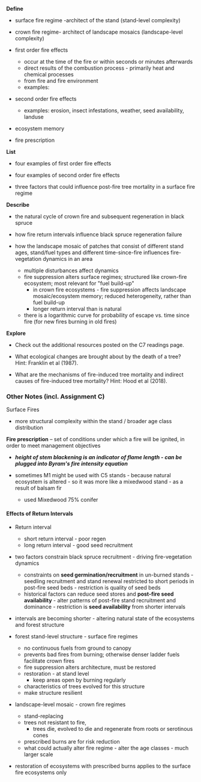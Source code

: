 **Define**


- surface fire regime -architect of the stand (stand-level complexity)
- crown fire regime- architect of landscape mosaics (landscape-level complexity)

- first order fire effects
	- occur at the time of the fire or within seconds or minutes afterwards
	- direct results of the combustion process - primarily heat and chemical processes
	- from fire and fire environment
	- examples:

- second order fire effects
	- examples: erosion, insect infestations, weather, seed availability, landuse

- ecosystem memory

- fire prescription

**List**

- four examples of first order fire effects

- four examples of second order fire effects

- three factors that could influence post-fire tree mortality in a surface fire regime

**Describe**

- the natural cycle of crown fire and subsequent regeneration in black spruce

- how fire return intervals influence black spruce regeneration failure

- how the landscape mosaic of patches that consist of different stand ages, stand/fuel types and different time-since-fire influences fire-vegetation dynamics in an area
	-  multiple disturbances affect dynamics
	- fire suppression alters surface regimes; structured like crown-fire ecosystem; most relevant for "fuel build-up"
		- in crown fire ecosystems - fire suppression affects landscape mosaic/ecosystem memory; reduced heterogeneity, rather than fuel build-up
		- longer return interval than is natural
	- there is a logarithmic curve for probability of escape vs. time since fire (for new fires burning in old fires)

**Explore**

- Check out the additional resources posted on the C7 readings page.

- What ecological changes are brought about by the death of a tree? Hint: Franklin et al (1987). 

- What are the mechanisms of fire-induced tree mortality and indirect causes of fire-induced tree mortality? Hint: Hood et al (2018).

### Other Notes (incl. Assignment C)

Surface Fires
- more structural complexity within the stand / broader age class distribution

**Fire prescription** –  set of conditions under which a fire will be ignited, in order to meet management objectives

- ***height of stem blackening is an indicator of flame length - can be plugged into Byram's fire intensity equation***

- sometimes M1 might be used with C5 stands - because natural ecosystem is altered - so it was more like a mixedwood stand - as a result of balsam fir
	- used Mixedwood 75% conifer
#### Effects of Return Intervals
- Return interval
	- short return interval - poor regen
	- long return interval - good seed recruitment
- two factors constrain black spruce recruitment - driving fire-vegetation dynamics
	- constraints on **seed germination/recruitment**  in un-burned stands - seedling recruitment and stand renewal restricted to short periods in post-fire seed beds - restriction is quality of seed beds
	- historical factors can reduce seed stores and **post-fire seed availability** - alter patterns of post-fire stand recruitment and dominance - restriction is **seed availability** from shorter intervals
- intervals are becoming shorter - altering natural state of the ecosystems and forest structure


- forest stand-level structure - surface fire regimes
	- no continuous fuels from ground to canopy
	- prevents bad fires from burning; otherwise denser ladder fuels facilitate crown fires
	- fire suppression alters architecture, must be restored
	- restoration - at stand level
		- keep areas open by burning regularly
	- characteristics of trees evolved for this structure
	- make structure resilient
- landscape-level mosaic - crown fire regimes
	- stand-replacing
	- trees not resistant to fire, 
		- trees die, evolved to die and regenerate from roots or serotinous cones
	- prescribed burns are for risk reduction
	- what could actually alter fire regime - alter the age classes - much larger scale


- restoration of ecosystems with prescribed burns applies to the surface fire ecosystems only